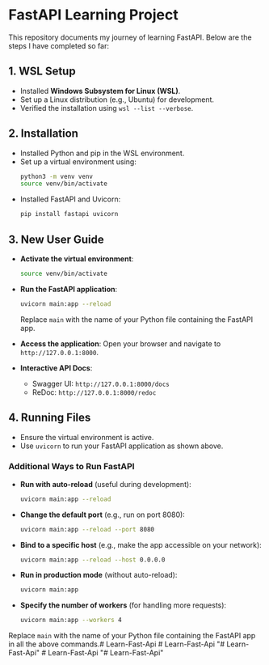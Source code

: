 # FastAPI Learning Project

This repository documents my journey of learning FastAPI. Below are the steps I have completed so far:

## 1. WSL Setup
- Installed **Windows Subsystem for Linux (WSL)**.
- Set up a Linux distribution (e.g., Ubuntu) for development.
- Verified the installation using `wsl --list --verbose`.

## 2. Installation
- Installed Python and pip in the WSL environment.
- Set up a virtual environment using:
    ```bash
    python3 -m venv venv
    source venv/bin/activate
    ```
- Installed FastAPI and Uvicorn:
    ```bash
    pip install fastapi uvicorn
    ```

## 3. New User Guide
- **Activate the virtual environment**:
    ```bash
    source venv/bin/activate
    ```
- **Run the FastAPI application**:
    ```bash
    uvicorn main:app --reload
    ```
    Replace `main` with the name of your Python file containing the FastAPI app.

- **Access the application**:
    Open your browser and navigate to `http://127.0.0.1:8000`.

- **Interactive API Docs**:
    - Swagger UI: `http://127.0.0.1:8000/docs`
    - ReDoc: `http://127.0.0.1:8000/redoc`

## 4. Running Files
- Ensure the virtual environment is active.
- Use `uvicorn` to run your FastAPI application as shown above.

### Additional Ways to Run FastAPI
- **Run with auto-reload** (useful during development):
    ```bash
    uvicorn main:app --reload
    ```

- **Change the default port** (e.g., run on port 8080):
    ```bash
    uvicorn main:app --reload --port 8080
    ```

- **Bind to a specific host** (e.g., make the app accessible on your network):
    ```bash
    uvicorn main:app --reload --host 0.0.0.0
    ```

- **Run in production mode** (without auto-reload):
    ```bash
    uvicorn main:app
    ```

- **Specify the number of workers** (for handling more requests):
    ```bash
    uvicorn main:app --workers 4
    ```

Replace `main` with the name of your Python file containing the FastAPI app in all the above commands.# Learn-Fast-Api
#   L e a r n - F a s t - A p i  
 "# Learn-Fast-Api" 
#   L e a r n - F a s t - A p i  
 "# Learn-Fast-Api" 
